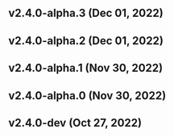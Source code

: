 ## v2.4.0-alpha.3 (Dec 01, 2022)
## v2.4.0-alpha.2 (Dec 01, 2022)
## v2.4.0-alpha.1 (Nov 30, 2022)
## v2.4.0-alpha.0 (Nov 30, 2022)
## v2.4.0-dev (Oct 27, 2022)
